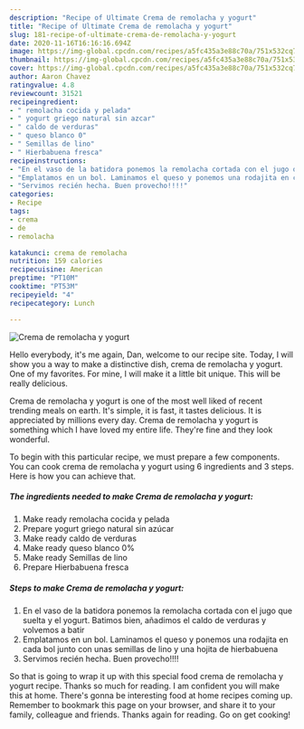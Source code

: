```yaml
---
description: "Recipe of Ultimate Crema de remolacha y yogurt"
title: "Recipe of Ultimate Crema de remolacha y yogurt"
slug: 181-recipe-of-ultimate-crema-de-remolacha-y-yogurt
date: 2020-11-16T16:16:16.694Z
image: https://img-global.cpcdn.com/recipes/a5fc435a3e88c70a/751x532cq70/crema-de-remolacha-y-yogurt-foto-principal.jpg
thumbnail: https://img-global.cpcdn.com/recipes/a5fc435a3e88c70a/751x532cq70/crema-de-remolacha-y-yogurt-foto-principal.jpg
cover: https://img-global.cpcdn.com/recipes/a5fc435a3e88c70a/751x532cq70/crema-de-remolacha-y-yogurt-foto-principal.jpg
author: Aaron Chavez
ratingvalue: 4.8
reviewcount: 31521
recipeingredient:
- " remolacha cocida y pelada"
- " yogurt griego natural sin azcar"
- " caldo de verduras"
- " queso blanco 0"
- " Semillas de lino"
- " Hierbabuena fresca"
recipeinstructions:
- "En el vaso de la batidora ponemos la remolacha cortada con el jugo que suelta y el yogurt. Batimos bien, añadimos el caldo de verduras y volvemos a batir"
- "Emplatamos en un bol. Laminamos el queso y ponemos una rodajita en cada bol junto con unas semillas de lino y una hojita de hierbabuena"
- "Servimos recién hecha. Buen provecho!!!!"
categories:
- Recipe
tags:
- crema
- de
- remolacha

katakunci: crema de remolacha 
nutrition: 159 calories
recipecuisine: American
preptime: "PT10M"
cooktime: "PT53M"
recipeyield: "4"
recipecategory: Lunch

---
```



![Crema de remolacha y yogurt](https://img-global.cpcdn.com/recipes/a5fc435a3e88c70a/751x532cq70/crema-de-remolacha-y-yogurt-foto-principal.jpg)

Hello everybody, it's me again, Dan, welcome to our recipe site. Today, I will show you a way to make a distinctive dish, crema de remolacha y yogurt. One of my favorites. For mine, I will make it a little bit unique. This will be really delicious.

Crema de remolacha y yogurt is one of the most well liked of recent trending meals on earth. It's simple, it is fast, it tastes delicious. It is appreciated by millions every day. Crema de remolacha y yogurt is something which I have loved my entire life. They're fine and they look wonderful.




To begin with this particular recipe, we must prepare a few components. You can cook crema de remolacha y yogurt using 6 ingredients and 3 steps. Here is how you can achieve that.

<!--inarticleads1-->

##### The ingredients needed to make Crema de remolacha y yogurt:

1. Make ready  remolacha cocida y pelada
1. Prepare  yogurt griego natural sin azúcar
1. Make ready  caldo de verduras
1. Make ready  queso blanco 0%
1. Make ready  Semillas de lino
1. Prepare  Hierbabuena fresca




<!--inarticleads2-->

##### Steps to make Crema de remolacha y yogurt:

1. En el vaso de la batidora ponemos la remolacha cortada con el jugo que suelta y el yogurt. Batimos bien, añadimos el caldo de verduras y volvemos a batir
1. Emplatamos en un bol. Laminamos el queso y ponemos una rodajita en cada bol junto con unas semillas de lino y una hojita de hierbabuena
1. Servimos recién hecha. Buen provecho!!!!




So that is going to wrap it up with this special food crema de remolacha y yogurt recipe. Thanks so much for reading. I am confident you will make this at home. There's gonna be interesting food at home recipes coming up. Remember to bookmark this page on your browser, and share it to your family, colleague and friends. Thanks again for reading. Go on get cooking!
